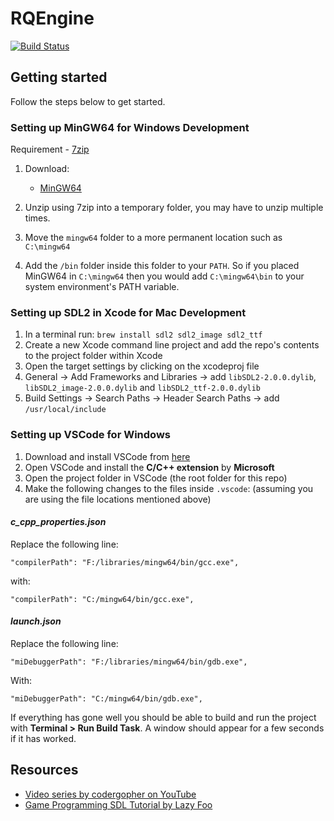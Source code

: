 # RQEngine 
[![Build Status](https://travis-ci.com/IndecisionGames/RQEngine.svg?branch=main)](https://travis-ci.com/IndecisionGames/RQEngine)

<!-- ## Current output

![Output](./res/result.gif) -->

## Getting started

Follow the steps below to get started.

### Setting up MinGW64 for Windows Development

Requirement - [7zip](https://www.7-zip.org/)

1) Download:
    - [MinGW64](https://sourceforge.net/projects/mingw-w64/)

2) Unzip using 7zip into a temporary folder, you may have to unzip multiple times.
3) Move the `mingw64` folder to a more permanent location such as `C:\mingw64` 
4) Add the `/bin` folder inside this folder to your `PATH`. So if you placed MinGW64 in `C:\mingw64` then you would add `C:\mingw64\bin` to your system environment's PATH variable.

### Setting up SDL2 in Xcode for Mac Development

1) In a terminal run: `brew install sdl2 sdl2_image sdl2_ttf`
2) Create a new Xcode command line project and add the repo's contents to the project folder within Xcode
3) Open the target settings by clicking on the xcodeproj file
4) General -> Add Frameworks and Libraries -> add `libSDL2-2.0.0.dylib`, `libSDL2_image-2.0.0.dylib` and `libSDL2_ttf-2.0.0.dylib`
5) Build Settings -> Search Paths -> Header Search Paths -> add `/usr/local/include`

### Setting up VSCode for Windows

1) Download and install VSCode from [here](https://code.visualstudio.com/)
2) Open VSCode and install the **C/C++ extension** by **Microsoft**
3) Open the project folder in VSCode (the root folder for this repo)
4) Make the following changes to the files inside `.vscode`: (assuming you are using the file locations mentioned above)

#### _c_cpp_properties.json_

Replace the following line: 

```
"compilerPath": "F:/libraries/mingw64/bin/gcc.exe",
```

with:
```
"compilerPath": "C:/mingw64/bin/gcc.exe",
```

#### _launch.json_

Replace the following line: 

```
"miDebuggerPath": "F:/libraries/mingw64/bin/gdb.exe",
```

With:
```
"miDebuggerPath": "C:/mingw64/bin/gdb.exe",
```

If everything has gone well you should be able to build and run the project with **Terminal > Run Build Task**. A window should appear for a few seconds if it has worked.

## Resources

- [Video series by codergopher on YouTube](https://www.youtube.com/watch?v=KsG6dJlLBDw&list=PL2RPjWnJduNmXHRYwdtublIPdlqocBoLS)
- [Game Programming SDL Tutorial by Lazy Foo](https://lazyfoo.net/tutorials/SDL/index.php#Hello%20SDL)
